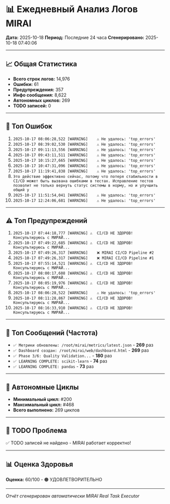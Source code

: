 # 📊 Ежедневный Анализ Логов MIRAI

**Дата:** 2025-10-18
**Период:** Последние 24 часа
**Сгенерировано:** 2025-10-18 07:40:06

---

## 📈 Общая Статистика

- **Всего строк логов:** 14,976
- **Ошибки:** 61
- **Предупреждения:** 357
- **Инфо сообщения:** 8,622
- **Автономных циклов:** 269
- **TODO записей:** 0

---

## 🔴 Топ Ошибок

1. `2025-10-17 08:06:28,522 [WARNING]    ⚠️ Не удалось: 'top_errors'`
2. `2025-10-17 08:39:02,530 [WARNING]    ⚠️ Не удалось: 'top_errors'`
3. `2025-10-17 09:11:13,556 [WARNING]    ⚠️ Не удалось: 'top_errors'`
4. `2025-10-17 09:43:11,511 [WARNING]    ⚠️ Не удалось: 'top_errors'`
5. `2025-10-17 10:15:27,665 [WARNING]    ⚠️ Не удалось: 'top_errors'`
6. `2025-10-17 10:47:31,096 [WARNING]    ⚠️ Не удалось: 'top_errors'`
7. `2025-10-17 11:19:41,838 [WARNING]    ⚠️ Не удалось: 'top_errors'`
8. `Это действие эффективно сейчас, потому что потеря стабильности в CI/CD может быть вызвана ошибками в тестах. Исправление тестов позволит не только вернуть статус системы в норму, но и улучшить общий у`
9. `2025-10-17 11:51:54,041 [WARNING]    ⚠️ Не удалось: 'top_errors'`
10. `2025-10-17 12:24:06,681 [WARNING]    ⚠️ Не удалось: 'top_errors'`

---

## ⚠️ Топ Предупреждений

1. `2025-10-17 07:44:18,777 [WARNING] ⚠️  CI/CD НЕ ЗДОРОВ! Консультируюсь с МИРАЙ...`
2. `2025-10-17 07:49:22,685 [WARNING] ⚠️  CI/CD НЕ ЗДОРОВ! Консультируюсь с МИРАЙ...`
3. `2025-10-17 07:49:26,317 [WARNING]    ❌ MIRAI CI/CD Pipeline #2`
4. `2025-10-17 07:49:26,317 [WARNING]    ❌ MIRAI CI/CD Pipeline #1`
5. `2025-10-17 07:55:14,521 [WARNING] ⚠️  CI/CD НЕ ЗДОРОВ! Консультируюсь с МИРАЙ...`
6. `2025-10-17 08:00:17,608 [WARNING] ⚠️  CI/CD НЕ ЗДОРОВ! Консультируюсь с МИРАЙ...`
7. `2025-10-17 08:05:19,976 [WARNING] ⚠️  CI/CD НЕ ЗДОРОВ! Консультируюсь с МИРАЙ...`
8. `2025-10-17 08:06:28,522 [WARNING]    ⚠️ Не удалось: 'top_errors'`
9. `2025-10-17 08:11:28,867 [WARNING] ⚠️  CI/CD НЕ ЗДОРОВ! Консультируюсь с МИРАЙ...`
10. `2025-10-17 08:16:33,910 [WARNING] ⚠️  CI/CD НЕ ЗДОРОВ! Консультируюсь с МИРАЙ...`

---

## 💬 Топ Сообщений (Частота)

- `✅ Метрики обновлены: /root/mirai/metrics/latest.json` - **269** раз
- `✅ Dashboard создан: /root/mirai/web/dashboard.html` - **269** раз
- `✅ Phase 3/6: Quality Validation...` - **180** раз
- `✅ LEARNING COMPLETE: scikit-learn` - **74** раз
- `✅ LEARNING COMPLETE: pandas` - **73** раз

---

## 🔄 Автономные Циклы

- **Минимальный цикл:** #200
- **Максимальный цикл:** #468
- **Всего выполнено:** 269 циклов

---

## 🚨 TODO Проблема

✅ TODO записей не найдено - MIRAI работает корректно!

---

## 📊 Оценка Здоровья

**Оценка:** 60/100 - 🟠 УДОВЛЕТВОРИТЕЛЬНО

---

*Отчёт сгенерирован автоматически MIRAI Real Task Executor*
